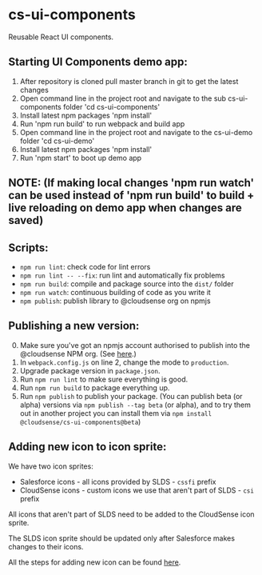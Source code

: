 # cs-ui-components

Reusable React UI components.

## Starting UI Components demo app:

1. After repository is cloned pull master branch in git to get the latest changes
2. Open command line in the project root and navigate to the sub cs-ui-components folder 'cd cs-ui-components'
3. Install latest npm packages 'npm install'
4. Run 'npm run build' to run webpack and build app
5. Open command line in the project root and navigate to the cs-ui-demo folder 'cd cs-ui-demo'
6. Install latest npm packages 'npm install'
7. Run 'npm start' to boot up demo app

## NOTE: (If making local changes 'npm run watch' can be used instead of 'npm run build' to build + live reloading on demo app when changes are saved)

## Scripts:

* `npm run lint`: check code for lint errors
* `npm run lint -- --fix`: run lint and automatically fix problems
* `npm run build`: compile and package source into the `dist/` folder
* `npm run watch`: continuous building of code as you write it
* `npm publish`: publish library to @cloudsense org on npmjs

## Publishing a new version:

0. Make sure you've got an npmjs account authorised to publish into the @cloudsense NPM org. (See [here](https://docs.google.com/document/d/1UjmJIR74ag0yWQ_IO39aQBPNYMacfi6E5b6FgVYl-OA/edit).)
1. In `webpack.config.js` on line 2, change the mode to `production`.
2. Upgrade package version in `package.json`.
3. Run `npm run lint` to make sure everything is good.
4. Run `npm run build` to package everything up.
5. Run `npm publish` to publish your package. (You can publish beta (or alpha) versions via `npm publish --tag beta` (or alpha), and to try them out in another project you can install them via `npm install @cloudsense/cs-ui-components@beta`)

## Adding new icon to icon sprite:

We have two icon sprites:
* Salesforce icons - all icons provided by SLDS - `cssfi` prefix
* CloudSense icons - custom icons we use that aren't part of SLDS - `csi` prefix

All icons that aren't part of SLDS need to be added to the CloudSense icon sprite.

The SLDS icon sprite should be updated only after Salesforce makes changes to their icons.

All the steps for adding new icon can be found [here](https://docs.google.com/document/d/1Rm8yiB9NOAw967yX73etfMaGabSr7xzGVOobJ1IprGk/edit?usp=sharing).